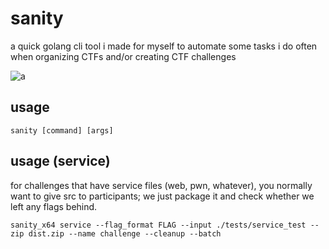 # sanity

a quick golang cli tool i made for myself to automate some tasks i do often when organizing CTFs and/or creating CTF challenges

![a](https://i.gyazo.com/cd6399180bd7e49ddf21e1a769b4f31e.png)

## usage
```
sanity [command] [args]
```

## usage (service)

for challenges that have service files (web, pwn, whatever), you normally want to give src to participants; we just package it and check whether we left any flags behind.

```
sanity_x64 service --flag_format FLAG --input ./tests/service_test --zip dist.zip --name challenge --cleanup --batch
```